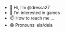 - 👋 Hi, I’m @dressa27
- 👀 I’m interested in games
- 📫 How to reach me ...
- 😄 Pronouns: ela/dela


<!---
dressa27/dressa27 is a ✨ special ✨ repository because its `README.md` (this file) appears on your GitHub profile.
You can click the Preview link to take a look at your changes.
--->
